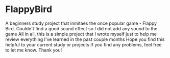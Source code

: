 # FlappyBird
A beginners study project that inmitaes the once popular game - Flappy Bird.
Couldn't find a good sound effect so I did not add any sound to the game
All in all, this is a simple project that I wrote myself just to help me review everything I've learned in the past couple months
Hope you find this helpful to your current study or projects
If you find any problems, feel free to let me know. Thank you!
